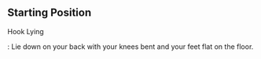 ## Starting Position

Hook Lying

:   Lie down on your back with your knees bent and your feet flat on the floor.